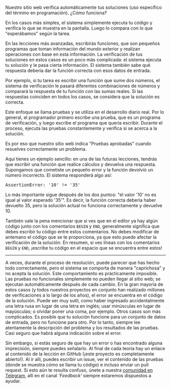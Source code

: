 
Nuestro sitio web verifica automáticamente tus soluciones (uso específico del término en programación). ¿Cómo funciona?

En los casos más simples, el sistema simplemente ejecuta tu código y verifica lo que se muestra en la pantalla. Luego lo compara con lo que "esperábamos" según la tarea.

En las lecciones más avanzadas, escribirás funciones, que son pequeños programas que toman información del mundo exterior y realizan operaciones con base en esta información. La verificación de tus soluciones en estos casos es un poco más complicada: el sistema ejecuta tu solución y le pasa cierta información. El sistema también sabe qué respuesta debería dar la función correcta con esos datos de entrada.

Por ejemplo, si tu tarea es escribir una función que sume dos números, el sistema de verificación le pasará diferentes combinaciones de números y comparará la respuesta de tu función con las sumas reales. Si las respuestas coinciden en todos los casos, se considera que la solución es correcta.

Este enfoque se llama pruebas y se utiliza en el desarrollo diario real. Por lo general, el programador primero escribe una prueba, que es un programa de verificación, y luego escribe el programa que quería escribir. Durante el proceso, ejecuta las pruebas constantemente y verifica si se acerca a la solución.

Es por eso que nuestro sitio web indica "Pruebas aprobadas" cuando resuelves correctamente un problema.

Aquí tienes un ejemplo sencillo: en una de las futuras lecciones, tendrás que escribir una función que realice cálculos y devuelva una respuesta. Supongamos que cometiste un pequeño error y la función devolvió un número incorrecto. El sistema responderá algo así:

<pre class='hexlet-basics-output'>AssertionError: '10' != '35'</pre>

Lo más importante sigue después de los dos puntos: "el valor '10' no es igual al valor esperado '35'". Es decir, la función correcta debería haber devuelto 35, pero la solución actual no funciona correctamente y devuelve 10.

También vale la pena mencionar que si ves que en el editor ya hay algún código junto con los comentarios `BEGIN` y `END`, generalmente significa que debes escribir tu código entre estos comentarios. No debes modificar de antemano el código que se te proporciona, ya que esto puede afectar la verificación de la solución. En resumen, si ves líneas con los comentarios `BEGIN` y `END`, ¡escribe tu código en el espacio que se encuentra entre estos!

---

A veces, durante el proceso de resolución, puede parecer que has hecho todo correctamente, pero el sistema se comporta de manera "caprichosa" y no acepta la solución. Este comportamiento es prácticamente imposible. Las pruebas no funcionales simplemente no pueden llegar al sitio web; se ejecutan automáticamente después de cada cambio. En la gran mayoría de estos casos (y todos nuestros proyectos en conjunto han realizado millones de verificaciones a lo largo de los años), el error se encuentra en el código de la solución. Puede ser muy sutil, como haber ingresado accidentalmente una letra rusa en lugar de una letra en inglés; usar minúsculas en lugar de mayúsculas; o olvidar poner una coma, por ejemplo. Otros casos son más complicados. Es posible que tu solución funcione para un conjunto de datos de entrada, pero no funcione para otro. Por lo tanto, siempre lee atentamente la descripción del problema y los resultados de las pruebas. Casi seguro que habrá alguna indicación sobre el error.

Sin embargo, si estás seguro de que hay un error o has encontrado alguna imprecisión, siempre puedes señalarlo. Al final de cada teoría hay un enlace al contenido de la lección en GitHub (¡este proyecto es completamente abierto!). Al ir allí, puedes escribir un issue, ver el contenido de las pruebas (donde se muestra cómo se llama tu código) e incluso enviar un pull request. Si esto aún te resulta confuso, únete a nuestra [comunidad en Telegram](https://t.me/hexletcommunity/3), allí en el canal *'Feedback'* siempre estaremos dispuestos a ayudar.
